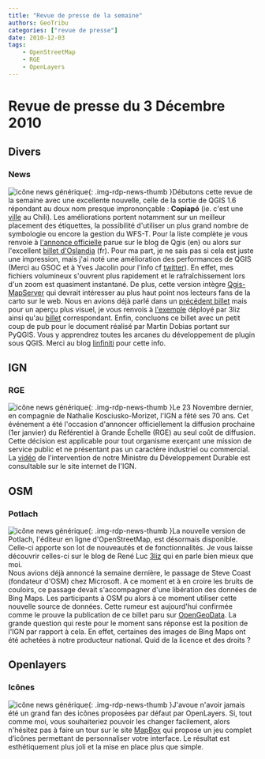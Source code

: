 ```yaml
---
title: "Revue de presse de la semaine"
authors: GeoTribu
categories: ["revue de presse"]
date: 2010-12-03
tags: 
    - OpenStreetMap
    - RGE
    - OpenLayers
---
```


# Revue de presse du 3 Décembre 2010

## Divers

### News

![icône news générique](https://cdn.geotribu.fr/img/internal/icons-rdp-news/news.png "News Geotribu"){: .img-rdp-news-thumb }Débutons cette revue de la semaine avec une excellente nouvelle, celle de la sortie de QGIS 1.6 répondant au doux nom presque imprononçable : **Copiapó** (ie. c'est une [ville](http://geotribu.net/applications/baselayers/index.php?zoom=12&lon=-7828668.2588643&lat=-3169701.0380392) au Chili). Les améliorations portent notamment sur un meilleur placement des étiquettes, la possibilité d'utiliser un plus grand nombre de symbologie ou encore la gestion du WFS-T. Pour la liste complète je vous renvoie à [l'annonce officielle](http://blog.qgis.org/node/146) parue sur le blog de Qgis (en) ou alors sur l'excellent [billet d'Oslandia](http://www.oslandia.com/tech/?p=889) (fr). Pour ma part, je ne sais pas si cela est juste une impression, mais j'ai noté une amélioration des performances de QGIS (Merci au GSOC et à Yves Jacolin pour l'info cf [twitter](http://twitter.com/#!/yjacolin/status/10676694952185856)). En effet, mes fichiers volumineux s'ouvrent plus rapidement et le rafraîchissement lors d'un zoom est quasiment instantané. De plus, cette version intègre [Qgis-MapServer](http://karlinapp.ethz.ch/qgis_wms/index.html) qui devrait intéresser au plus haut point nos lecteurs fans de la carto sur le web. Nous en avions déjà parlé dans un [précédent billet](http://geotribu.net/node/286) mais pour un aperçu plus visuel, je vous renvois à [l'exemple](http://demo.3liz.fr/qgismapserver/index.html) déployé par 3liz ainsi qu'au [billet](http://3liz.org/blog/rldhont/index.php/2010/12/02/354-qgis-mapserver-une-alternative-a-mapserver-et-geoserver) correspondant. Enfin, concluons ce billet avec un petit coup de pub pour le document réalisé par Martin Dobias portant sur PyQGIS. Vous y apprendrez toutes les arcanes du développement de plugin sous QGIS. Merci au blog [linfiniti](http://linfiniti.com/2010/11/python-qgis-cookbook/) pour cette info.

## IGN

### RGE

![icône news générique](https://cdn.geotribu.fr/img/internal/icons-rdp-news/news.png "News Geotribu"){: .img-rdp-news-thumb }Le 23 Novembre dernier, en compagnie de Nathalie Kosciusko-Morizet, l'IGN a fêté ses 70 ans. Cet événement a été l'occasion d'annoncer officiellement la diffusion prochaine (1er janvier) du Référentiel à Grande Échelle (RGE) au seul coût de diffusion. Cette décision est applicable pour tout organisme exerçant une mission de service public et ne présentant pas un caractère industriel ou commercial. La [vidéo](http://www.ign.fr/institut/documentArticle.do?idDoc=6415711&indexRoot=4&indexChild=1&currentRootSearch=&indexChildSearch#) de l'intervention de notre Ministre du Développement Durable est consultable sur le site internet de l'IGN.

## OSM

### Potlach

![icône news générique](https://cdn.geotribu.fr/img/internal/icons-rdp-news/news.png "News Geotribu"){: .img-rdp-news-thumb }La nouvelle version de Potlach, l'éditeur en ligne d'OpenStreetMap, est désormais disponible. Celle-ci apporte son lot de nouveautés et de fonctionnalités. Je vous laisse découvrir celles-ci sur le blog de René Luc [3liz](http://3liz.org/blog/rldhont/index.php/2010/11/30/353-potlatch-2-sur-openstreetmaporg) qui en parle bien mieux que moi.  
Nous avions déjà annoncé la semaine dernière, le passage de Steve Coast (fondateur d'OSM) chez Microsoft. A ce moment et à en croire les bruits de couloirs, ce passage devait s'accompagner d'une libération des données de Bing Maps. Les participants à OSM pu alors à ce moment utiliser cette nouvelle source de données. Cette rumeur est aujourd'hui confirmée comme le prouve la publication de ce billet paru sur [OpenGeoData](http://opengeodata.org/microsoft-imagery-details). La grande question qui reste pour le moment sans réponse est la position de l'IGN par rapport à cela. En effet, certaines des images de Bing Maps ont été achetées à notre producteur national. Quid de la licence et des droits ?

## Openlayers

### Icônes

![icône news générique](https://cdn.geotribu.fr/img/internal/icons-rdp-news/news.png "News Geotribu"){: .img-rdp-news-thumb }J'avoue n'avoir jamais été un grand fan des icônes proposées par défaut par OpenLayers. Si, tout comme moi, vous souhaiteriez pouvoir les changer facilement, alors n'hésitez pas à faire un tour sur le site [MapBox](http://mapbox.com/documentation/adding-tiles-your-site/openlayers-themes) qui propose un jeu complet d’icônes permettant de personnaliser votre interface. Le résultat est esthétiquement plus joli et la mise en place plus que simple.

